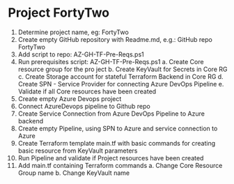 # Project FortyTwo

01. Determine project name, eg: FortyTwo
02. Create empty GitHub repository with Readme.md, e.g.: GitHub repo FortyTwo
03. Add script to repo: AZ-GH-TF-Pre-Reqs.ps1
04. Run prerequisites script: AZ-GH-TF-Pre-Reqs.ps1
	a. Create Core resource group for the pro ject
	b. Create KeyVault for Secrets in Core RG
	c. Create Storage account for stateful Terraform Backend in Core RG
	d. Create SPN - Service Provider for connecting Azure DevOps Pipeline
	e. Validate if all Core resources have been created
05. Create empty Azure Devops project
06. Connect AzureDevops pipeline to Github repo
07. Create Service Connection from Azure DevOps Pipeline to Azure backend
08. Create empty Pipeline, using SPN to Azure and service connection to Azure
09. Create Terraform template main.tf with basic commands for creating basic resource from KeyVault parameters
10. Run Pipeline and validate if Project resources have been created
11. Add main.tf containing Terraform commands
 	a. Change Core Resource Group name 
	b. Change KeyVault name
